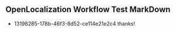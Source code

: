 ## OpenLocalization Workflow Test MarkDown

* 13198285-178b-46f3-8d52-ce114e21e2c4 
thanks!



<!--HONumber=Feb16_HO3-->
